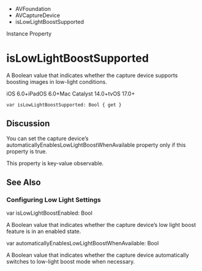 

- AVFoundation
- AVCaptureDevice
-  isLowLightBoostSupported 

Instance Property

# isLowLightBoostSupported

A Boolean value that indicates whether the capture device supports boosting images in low-light conditions.

iOS 6.0+iPadOS 6.0+Mac Catalyst 14.0+tvOS 17.0+

``` source
var isLowLightBoostSupported: Bool { get }
```

## Discussion

You can set the capture device’s automaticallyEnablesLowLightBoostWhenAvailable property only if this property is true.

This property is key-value observable.

## See Also

### Configuring Low Light Settings

var isLowLightBoostEnabled: Bool

A Boolean value that indicates whether the capture device’s low light boost feature is in an enabled state.

var automaticallyEnablesLowLightBoostWhenAvailable: Bool

A Boolean value that indicates whether the capture device automatically switches to low-light boost mode when necessary.

